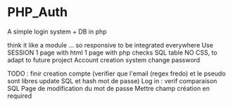 # PHP_Auth
A simple login system + DB in php

think it like a module ... so responsive to be integrated everywhere
Use SESSION
1 page with html
1 page with php checks
SQL table
NO CSS, to adapt to future project
Account creation system
change password

TODO :
finir creation compte (verifier que l'email (regex fredo) et le pseudo sont libres update SQL et hash mot de passe)
Log in : verif comparaison SQL
Page de modification du mot de passe 
Mettre champ création en required
